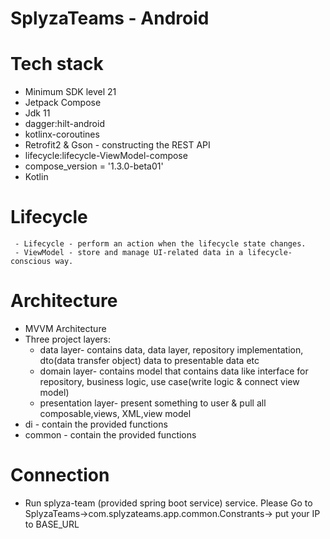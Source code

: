 # SplyzaTeams - Android

# Tech stack 
- Minimum SDK level 21
- Jetpack Compose
- Jdk 11
- dagger:hilt-android
- kotlinx-coroutines
- Retrofit2 & Gson - constructing the REST API
- lifecycle:lifecycle-ViewModel-compose
-  compose_version = '1.3.0-beta01'
-  Kotlin

 # Lifecycle
     - Lifecycle - perform an action when the lifecycle state changes.
     - ViewModel - store and manage UI-related data in a lifecycle-conscious way.
# Architecture
- MVVM Architecture
- Three project layers:
  - data layer- contains  data, data layer, repository implementation, dto(data transfer object) data to presentable data etc
  - domain layer-  contains   model that contains data like interface for repository, business logic, use case(write logic & connect view model)
  - presentation layer- present something to user & pull all composable,views, XML,view model
- di - contain the provided functions
- common - contain the provided functions

# Connection
 - Run splyza-team (provided spring boot service) service. Please Go to SplyzaTeams->com.splyzateams.app.common.Constrants-> put your IP to BASE_URL 

